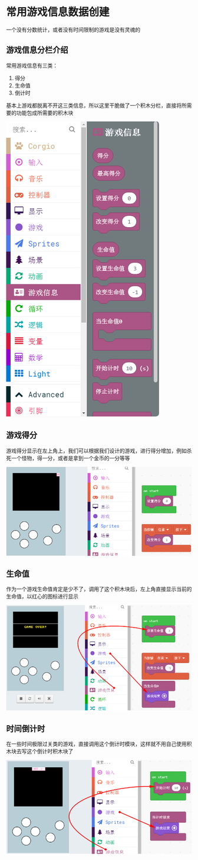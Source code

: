 # 常用游戏信息数据创建

一个没有分数统计，或者没有时间限制的游戏是没有灵魂的

## 游戏信息分栏介绍

常用游戏信息有三类：

1. 得分
2. 生命值
3. 倒计时

基本上游戏都脱离不开这三类信息，所以这里干脆做了一个积木分栏，直接将所需要的功能包成所需要的积木块

![](./image/c16_01.png)

## 游戏得分

游戏得分显示在左上角上，我们可以根据我们设计的游戏，进行得分增加，例如杀死一个怪物，得一分，或者是拿到一个金币的一分等等

![](./image/c16_02.png)

## 生命值

作为一个游戏生命值肯定是少不了，调用了这个积木块后，左上角直接显示当前的生命值，以红心的图标进行显示

![](./image/c16_03.png)

## 时间倒计时

在一些时间极限过关类的游戏，直接调用这个倒计时模块，这样就不用自己使用积木块去写这个倒计时积木块了

![](./image/c16_04.png)

